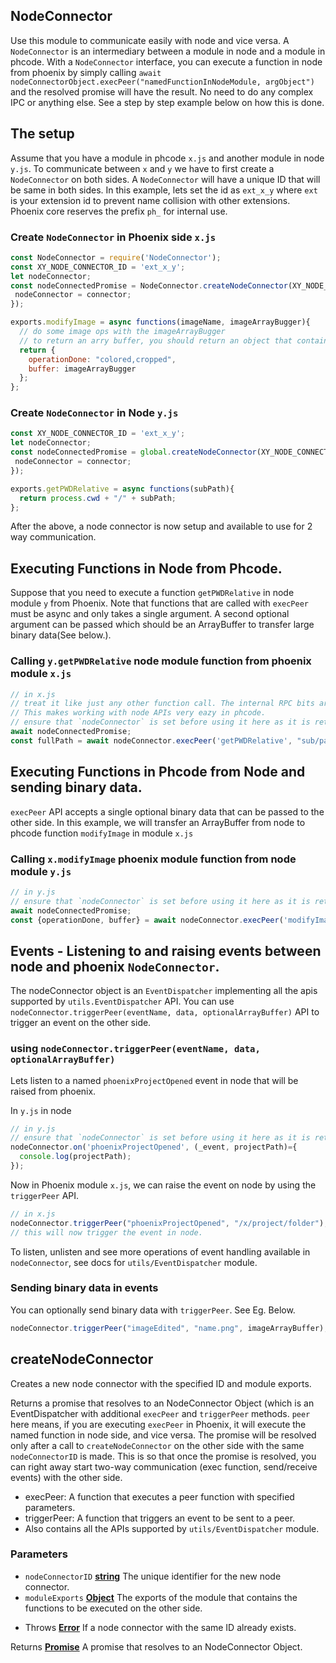 <!-- Generated by documentation.js. Update this documentation by updating the source code. -->

## NodeConnector

Use this module to communicate easily with node and vice versa. A `NodeConnector` is an intermediary between a
module in node and a module in phcode. With a `NodeConnector` interface, you can execute a function in node
from phoenix by simply calling `await nodeConnectorObject.execPeer("namedFunctionInNodeModule, argObject")` and
the resolved promise will have the result. No need to do any complex IPC or anything else. See a step by step
example below on how this is done.

## The setup

Assume that you have a module in phcode `x.js` and another module in node `y.js`. To communicate between `x` and `y`
we have to first create a `NodeConnector` on both sides. A `NodeConnector` will have a unique ID that will be
same in both sides. In this example, lets set the id as `ext_x_y` where `ext` is your extension id to prevent
name collision with other extensions. Phoenix core reserves the prefix `ph_` for internal use.

### Create `NodeConnector` in Phoenix side `x.js`

```js
const NodeConnector = require('NodeConnector');
const XY_NODE_CONNECTOR_ID = 'ext_x_y';
let nodeConnector;
const nodeConnectedPromise = NodeConnector.createNodeConnector(XY_NODE_CONNECTOR_ID, exports).then(connector=>{
 nodeConnector = connector;
});

exports.modifyImage = async functions(imageName, imageArrayBugger){
  // do some image ops with the imageArrayBugger
  // to return an arry buffer, you should return an object that contains a key `buffer` with the `ArrayBuffer` contents.
  return {
    operationDone: "colored,cropped",
    buffer: imageArrayBugger
  };
};
```

### Create `NodeConnector` in Node `y.js`

```js
const XY_NODE_CONNECTOR_ID = 'ext_x_y';
let nodeConnector;
const nodeConnectedPromise = global.createNodeConnector(XY_NODE_CONNECTOR_ID, exports).then(connector=>{
 nodeConnector = connector;
});

exports.getPWDRelative = async functions(subPath){
  return process.cwd + "/" + subPath;
};
```

After the above, a node connector is now setup and available to use for 2 way communication.

## Executing Functions in Node from Phcode.

Suppose that you need to execute a function `getPWDRelative` in node module `y` from Phoenix.
Note that functions that are called with `execPeer` must be async and only takes a single argument.
A second optional argument can be passed which should be an ArrayBuffer to transfer large binary data(See below.).

### Calling `y.getPWDRelative` node module function from phoenix module `x.js`

```js
// in x.js
// treat it like just any other function call. The internal RPC bits are handled by the NodeConnector.
// This makes working with node APIs very eazy in phcode.
// ensure that `nodeConnector` is set before using it here as it is returned by a promise!
await nodeConnectedPromise;
const fullPath = await nodeConnector.execPeer('getPWDRelative', "sub/path.html");
```

## Executing Functions in Phcode from Node and sending binary data.

`execPeer` API accepts a single optional binary data that can be passed to the other side. In this example, we
will transfer an ArrayBuffer from node to phcode function `modifyImage` in module `x.js`

### Calling `x.modifyImage` phoenix module function from node module `y.js`

```js
// in y.js
// ensure that `nodeConnector` is set before using it here as it is returned by a promise!
await nodeConnectedPromise;
const {operationDone, buffer} = await nodeConnector.execPeer('modifyImage', "theHills.png", imageAsArrayBuffer);
```

## Events - Listening to and raising events between node and phoenix `NodeConnector`.

The nodeConnector object is an `EventDispatcher` implementing all the apis supported by `utils.EventDispatcher` API.
You can use `nodeConnector.triggerPeer(eventName, data, optionalArrayBuffer)` API to trigger an event on the other side.

### using `nodeConnector.triggerPeer(eventName, data, optionalArrayBuffer)`

Lets listen to a named `phoenixProjectOpened` event in node that will be raised from phoenix.

In `y.js` in node

```js
// in y.js
// ensure that `nodeConnector` is set before using it here as it is returned by a promise!
nodeConnector.on('phoenixProjectOpened', (_event, projectPath)={
  console.log(projectPath);
});
```

Now in Phoenix module `x.js`, we can raise the event on node by using the `triggerPeer` API.

```js
// in x.js
nodeConnector.triggerPeer("phoenixProjectOpened", "/x/project/folder");
// this will now trigger the event in node.
```

To listen, unlisten and see more operations of event handling available in `nodeConnector`, see docs for
`utils/EventDispatcher` module.

### Sending binary data in events

You can optionally send binary data with `triggerPeer`. See Eg. Below.

```js
nodeConnector.triggerPeer("imageEdited", "name.png", imageArrayBuffer);
```

## createNodeConnector

Creates a new node connector with the specified ID and module exports.

Returns a promise that resolves to an NodeConnector Object (which is an EventDispatcher with
additional `execPeer` and `triggerPeer` methods. `peer` here means, if you are executing `execPeer`
in Phoenix, it will execute the named function in node side, and vice versa.
The promise will be resolved only after a call to `createNodeConnector` on the other side with the
same `nodeConnectorID` is made. This is so that once the  promise is resolved, you can right away start
two-way communication (exec function, send/receive events) with the other side.

*   execPeer: A function that executes a peer function with specified parameters.
*   triggerPeer: A function that triggers an event to be sent to a peer.
*   Also contains all the APIs supported by `utils/EventDispatcher` module.

### Parameters

*   `nodeConnectorID` **[string][1]** The unique identifier for the new node connector.
*   `moduleExports` **[Object][2]** The exports of the module that contains the functions to be executed on the other side.

<!---->

*   Throws **[Error][3]** If a node connector with the same ID already exists.

Returns **[Promise][4]** A promise that resolves to an NodeConnector Object.

[1]: https://developer.mozilla.org/docs/Web/JavaScript/Reference/Global_Objects/String

[2]: https://developer.mozilla.org/docs/Web/JavaScript/Reference/Global_Objects/Object

[3]: https://developer.mozilla.org/docs/Web/JavaScript/Reference/Global_Objects/Error

[4]: https://developer.mozilla.org/docs/Web/JavaScript/Reference/Global_Objects/Promise
